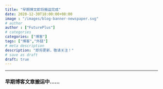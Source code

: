 ```yaml
---
title: "早期博文即将搬运完成"
date: 2020-12-30T18:00:00+08:00
image : "/images/blog-banner-newspaper.svg"
# author
author : ["FuturePlus"]
# categories
categories: ["博客"]
tags: ["博客","外链"]
# meta description
description: "即将更新，敬请关注！"
# save as draft
draft: true
---
```




---

### 早期博客文章搬运中......